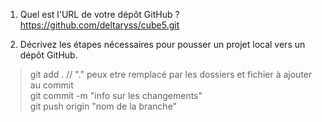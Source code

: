 1) Quel est l'URL de votre dépôt GitHub ?  
https://github.com/deltaryss/cube5.git  

2) Décrivez les étapes nécessaires pour pousser un projet local vers un dépôt
GitHub.  
> git add .                                             // "." peux etre remplacé par les dossiers et fichier à ajouter au commit  
> git commit -m "info sur les changements"  
> git push origin "nom de la branche"  
